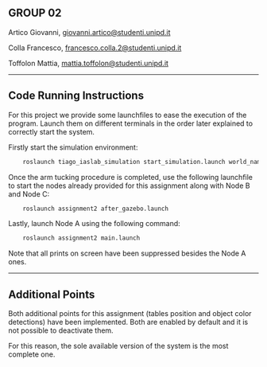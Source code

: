 ## GROUP 02 

Artico Giovanni, [giovanni.artico@studenti.unipd.it](mailto:giovanni.artico@studenti.unipd.it)

Colla Francesco, [francesco.colla.2@studenti.unipd.it](mailto:francesco.colla.2@studenti.unipd.it)

Toffolon Mattia, [mattia.toffolon@studenti.unipd.it](mailto:mattia.toffolon@studenti.unipd.it)

---

## Code Running Instructions

For this project we provide some launchfiles to ease the execution of the program. 
Launch them on different terminals in the order later explained to correctly start the system.

Firstly start the simulation environment:

```bash
	roslaunch tiago_iaslab_simulation start_simulation.launch world_name:=iaslab_assignment2
```

Once the arm tucking procedure is completed, use the following launchfile to start the nodes already provided for this assignment along with Node B and Node C:

```bash
	roslaunch assignment2 after_gazebo.launch
```

Lastly, launch Node A using the following command:

```bash
	roslaunch assignment2 main.launch
```

Note that all prints on screen have been suppressed besides the Node A ones.

---

## Additional Points

Both additional points for this assignment (tables position and object color detections) have been implemented.
Both are enabled by default and it is not possible to deactivate them.

For this reason, the sole available version of the system is the most complete one.
